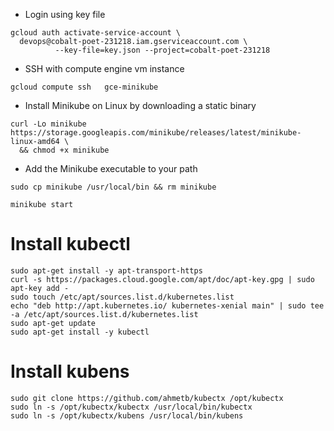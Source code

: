 * Login using key file
```
gcloud auth activate-service-account \
  devops@cobalt-poet-231218.iam.gserviceaccount.com \
          --key-file=key.json --project=cobalt-poet-231218
 ```
 
* SSH with compute engine vm instance
``` 
gcloud compute ssh   gce-minikube
```

* Install Minikube on Linux by downloading a static binary

```$xslt
curl -Lo minikube https://storage.googleapis.com/minikube/releases/latest/minikube-linux-amd64 \
  && chmod +x minikube
```
* Add the Minikube executable to your path

```$xslt
sudo cp minikube /usr/local/bin && rm minikube
```

```$xslt
minikube start
```

# Install kubectl
```$xslt
sudo apt-get install -y apt-transport-https
curl -s https://packages.cloud.google.com/apt/doc/apt-key.gpg | sudo apt-key add -
sudo touch /etc/apt/sources.list.d/kubernetes.list 
echo "deb http://apt.kubernetes.io/ kubernetes-xenial main" | sudo tee -a /etc/apt/sources.list.d/kubernetes.list
sudo apt-get update
sudo apt-get install -y kubectl
```

# Install kubens
```$xslt
sudo git clone https://github.com/ahmetb/kubectx /opt/kubectx
sudo ln -s /opt/kubectx/kubectx /usr/local/bin/kubectx
sudo ln -s /opt/kubectx/kubens /usr/local/bin/kubens
```